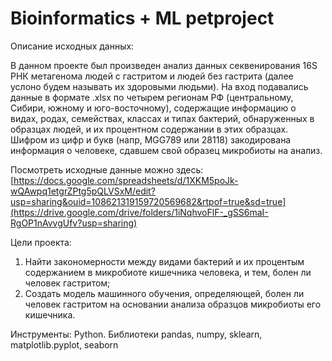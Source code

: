 # Bioinformatics + ML petproject

Описание исходных данных: 

В данном проекте был произведен анализ данных секвенирования 16S РНК метагенома людей с гастритом и людей без гастрита (далее услоно будем называть их здоровыми людьми). На вход подавались данные в формате .xlsx по четырем регионам РФ (центральному, Сибири, южному и юго-восточному), содержащие информацию о видах, родах, семействах, классах и типах бактерий, обнаруженных в образцах людей, и их процентном содержании в этих образцах. Шифром из цифр и букв (напр, MGG789 или 28118) закодирована информация о человеке, сдавшем свой образец микробиоты на анализ. 

Посмотреть исходные данные можно здесь: [https://docs.google.com/spreadsheets/d/1XKM5poJk-wQAwpq1etgrZPtg5pQLVSxM/edit?usp=sharing&ouid=108621319159720569682&rtpof=true&sd=true](https://drive.google.com/drive/folders/1iNqhvoFlF-_gSS6maI-RgOP1nAvvgUfv?usp=sharing)

Цели проекта: 
1. Найти закономерности между видами бактерий и их процентым содержанием в микробиоте кишечника человека, и тем, болен ли человек гастритом;
2. Создать модель машинного обучения, определяющей, болен ли человек гастритом на основании анализа образцов микробиоты его кишечника.

Инструменты: Python. Библиотеки pandas, numpy, sklearn, matplotlib.pyplot, seaborn


